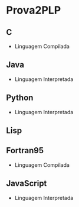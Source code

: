 # Prova2PLP

## C
  - Linguagem Compilada

## Java
 - Linguagem Interpretada

## Python
   - Linguagem Interpretada

## Lisp

## Fortran95
   - Linguagem Compilada

## JavaScript
   - Linguagem Interpretada
